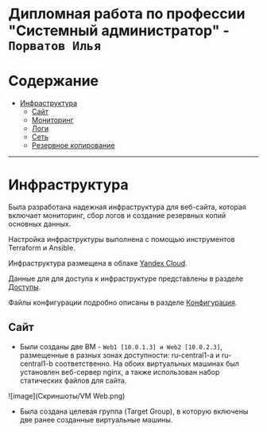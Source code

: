 # Дипломная работа по профессии "Системный администратор" - `Порватов Илья`

Содержание
==========
* [Инфраструктура](#Инфраструктура)
  * [Сайт](#Сайт)
  * [Мониторинг](#Мониторинг)
  * [Логи](#Логи)
  * [Сеть](#Сеть)
  * [Резервное копирование](#Резервное-копирование)


---------
# Инфраструктура

Была разработана надежная инфраструктура для веб-сайта, которая включает мониторинг, сбор логов и создание резервных копий основных данных.

Настройка инфраструктуры выполнена с помощью инструментов Terraform и Ansible.

Инфраструктура размещена в облаке [Yandex Cloud](https://console.cloud.yandex.ru/cloud/b1gcvt5l6bsrvg3nfac5).

Данные для для доступа к инфраструктуре представлены в разделе [Доступы](https://github.com/Anders1994/Diplom/blob/main/Access.md).

Файлы конфигурации подробно описаны в разделе [Конфигурация](https://github.com/Anders1994/Diplom/blob/main/Configuration.md).

## Сайт

+ Были созданы две ВМ - `Web1 [10.0.1.3] и Web2 [10.0.2.3]`, размещенные в разных зонах доступности: ru-central1-a и ru-central1-b соответственно. На обоих виртуальных машинах был установлен веб-сервер nginx, а также использован набор статических файлов для сайта.

![image](Скриншоты/VM Web.png)

+ Была создана целевая группа (Target Group), в которую включены две ранее созданные виртуальные машины.